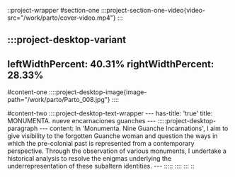 ::project-wrapper
#section-one
  :::project-section-one-video{video-src="/work/parto/cover-video.mp4"}
  :::

  :::project-desktop-variant
  ---
  leftWidthPercent: 40.31%
  rightWidthPercent: 28.33%
  ---
  #content-one
    ::::project-desktop-image{image-path="/work/parto/Parto_008.jpg"}
    ::::
  
  #content-two
    ::::project-desktop-text-wrapper
    ---
    has-title: 'true'
    title: MONUMENTA. nueve encarnaciones guanches
    ---
    :::::project-desktop-paragraph
    ---
    content: In 'Monumenta. Nine Guanche Incarnations', I aim to give visibility to the forgotten Guanche woman and question the ways in which the pre-colonial past is represented from a
                    contemporary perspective. Through the observation of various monuments, I undertake a historical
                    analysis to resolve the enigmas underlying the underrepresentation of these subaltern identities.
    ---
    :::::
    ::::
  :::
::
